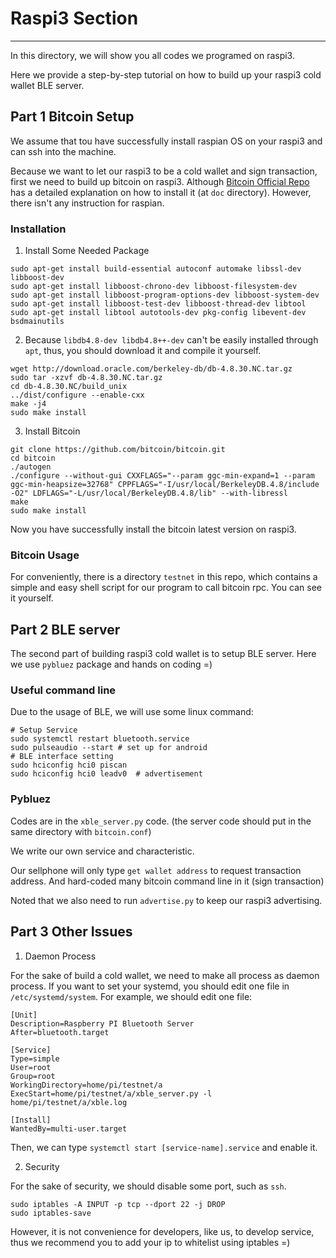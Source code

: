 # Raspi3 Section
---
In this directory, we will show you all codes we programed on raspi3.

Here we provide a step-by-step tutorial on how to build up your raspi3 cold wallet BLE server.

## Part 1 Bitcoin Setup

We assume that tou have successfully install raspian OS on your raspi3 and can ssh into the machine.

Because we want to let our raspi3 to be a cold wallet and sign transaction, first we need to build up bitcoin on raspi3. Although [Bitcoin Official Repo](https://github.com/bitcoin/bitcoin) has a detailed explanation on how to install it (at `doc` directory). However, there isn't any instruction for raspian. 

### Installation

1. Install Some Needed Package
```
sudo apt-get install build-essential autoconf automake libssl-dev libboost-dev
sudo apt-get install libboost-chrono-dev libboost-filesystem-dev
sudo apt-get install libboost-program-options-dev libboost-system-dev 
sudo apt-get install libboost-test-dev libboost-thread-dev libtool
sudo apt-get install libtool autotools-dev pkg-config libevent-dev bsdmainutils 
```

2. Because `libdb4.8-dev libdb4.8++-dev` can't be easily installed through `apt`, thus, you should download it and compile it yourself.
```
wget http://download.oracle.com/berkeley-db/db-4.8.30.NC.tar.gz
sudo tar -xzvf db-4.8.30.NC.tar.gz
cd db-4.8.30.NC/build_unix
../dist/configure --enable-cxx
make -j4
sudo make install
```

3. Install Bitcoin
```
git clone https://github.com/bitcoin/bitcoin.git
cd bitcoin
./autogen
./configure --without-gui CXXFLAGS="--param ggc-min-expand=1 --param ggc-min-heapsize=32768" CPPFLAGS="-I/usr/local/BerkeleyDB.4.8/include -O2" LDFLAGS="-L/usr/local/BerkeleyDB.4.8/lib" --with-libressl
make
sudo make install
```

Now you have successfully install the bitcoin latest version on raspi3.

### Bitcoin Usage

For conveniently, there is a directory `testnet` in this repo, which contains a simple and easy shell script for our program to call bitcoin rpc. You can see it yourself. 

## Part 2 BLE server

The second part of building raspi3 cold wallet is to setup BLE server. Here we use `pybluez` package and hands on coding =)

### Useful command line

Due to the usage of BLE, we will use some linux command:

```
# Setup Service
sudo systemctl restart bluetooth.service
sudo pulseaudio --start # set up for android 
# BLE interface setting
sudo hciconfig hci0 piscan
sudo hciconfig hci0 leadv0  # advertisement
```

### Pybluez 

Codes are in the `xble_server.py` code. (the server code should put in the same directory with `bitcoin.conf`)

We write our own service and characteristic.

Our sellphone will only type `get wallet address` to request transaction address. And hard-coded many bitcoin command line in it (sign transaction)

Noted that we also need to run `advertise.py` to keep our raspi3 advertising.

## Part 3 Other Issues

1. Daemon Process

For the sake of build a cold wallet, we need to make all process as daemon process. If you want to set your systemd, you should edit one file in `/etc/systemd/system`. For example, we should edit one file:

```
[Unit]
Description=Raspberry PI Bluetooth Server
After=bluetooth.target
 
[Service]
Type=simple
User=root
Group=root
WorkingDirectory=home/pi/testnet/a
ExecStart=home/pi/testnet/a/xble_server.py -l home/pi/testnet/a/xble.log
 
[Install]
WantedBy=multi-user.target
```

Then, we can type `systemctl start [service-name].service` and enable it.

2. Security

For the sake of security, we should disable some port, such as `ssh`.

```
sudo iptables -A INPUT -p tcp --dport 22 -j DROP
sudo iptables-save
```

However, it is not convenience for developers, like us, to develop service, thus we recommend you to add your ip to whitelist using iptables =)

